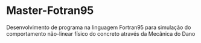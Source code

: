 # Master-Fotran95
Desenvolvimento de programa na linguagem Fortran95 para simulação do comportamento não-linear físico do concreto através da Mecânica do Dano
